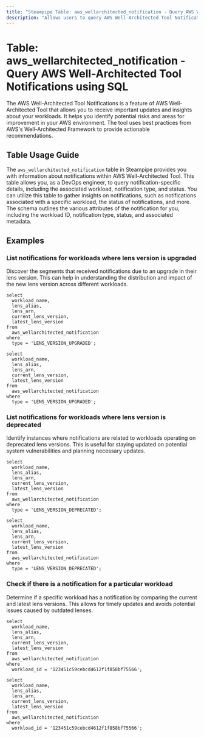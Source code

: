 ```yaml
---
title: "Steampipe Table: aws_wellarchitected_notification - Query AWS Well-Architected Tool Notifications using SQL"
description: "Allows users to query AWS Well-Architected Tool Notifications for detailed information about each notification."
---
```


# Table: aws_wellarchitected_notification - Query AWS Well-Architected Tool Notifications using SQL

The AWS Well-Architected Tool Notifications is a feature of AWS Well-Architected Tool that allows you to receive important updates and insights about your workloads. It helps you identify potential risks and areas for improvement in your AWS environment. The tool uses best practices from AWS's Well-Architected Framework to provide actionable recommendations.

## Table Usage Guide

The `aws_wellarchitected_notification` table in Steampipe provides you with information about notifications within AWS Well-Architected Tool. This table allows you, as a DevOps engineer, to query notification-specific details, including the associated workload, notification type, and status. You can utilize this table to gather insights on notifications, such as notifications associated with a specific workload, the status of notifications, and more. The schema outlines the various attributes of the notification for you, including the workload ID, notification type, status, and associated metadata.

## Examples

### List notifications for workloads where lens version is upgraded
Discover the segments that received notifications due to an upgrade in their lens version. This can help in understanding the distribution and impact of the new lens version across different workloads.

```sql+postgres
select
  workload_name,
  lens_alias,
  lens_arn,
  current_lens_version,
  latest_lens_version
from
  aws_wellarchitected_notification
where
  type = 'LENS_VERSION_UPGRADED';
```

```sql+sqlite
select
  workload_name,
  lens_alias,
  lens_arn,
  current_lens_version,
  latest_lens_version
from
  aws_wellarchitected_notification
where
  type = 'LENS_VERSION_UPGRADED';
```

### List notifications for workloads where lens version is deprecated
Identify instances where notifications are related to workloads operating on deprecated lens versions. This is useful for staying updated on potential system vulnerabilities and planning necessary updates.

```sql+postgres
select
  workload_name,
  lens_alias,
  lens_arn,
  current_lens_version,
  latest_lens_version
from
  aws_wellarchitected_notification
where
  type = 'LENS_VERSION_DEPRECATED';
```

```sql+sqlite
select
  workload_name,
  lens_alias,
  lens_arn,
  current_lens_version,
  latest_lens_version
from
  aws_wellarchitected_notification
where
  type = 'LENS_VERSION_DEPRECATED';
```

### Check if there is a notification for a particular workload
Determine if a specific workload has a notification by comparing the current and latest lens versions. This allows for timely updates and avoids potential issues caused by outdated lenses.

```sql+postgres
select
  workload_name,
  lens_alias,
  lens_arn,
  current_lens_version,
  latest_lens_version
from
  aws_wellarchitected_notification
where
  workload_id = '123451c59cebcd4612f1f858bf75566';
```

```sql+sqlite
select
  workload_name,
  lens_alias,
  lens_arn,
  current_lens_version,
  latest_lens_version
from
  aws_wellarchitected_notification
where
  workload_id = '123451c59cebcd4612f1f858bf75566';
```